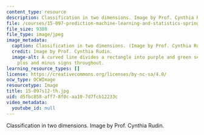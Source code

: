 ```yaml
---
content_type: resource
description: Classification in two dimensions. Image by Prof. Cynthia Rudin.
file: /courses/15-097-prediction-machine-learning-and-statistics-spring-2012/d5fbc858aff78f0caa107d7fcb12233c_15-097s12-th.jpg
file_size: 9380
file_type: image/jpeg
image_metadata:
  caption: Classification in two dimensions. (Image by Prof. Cynthia Rudin.)
  credit: Image by Prof. Cynthia Rudin.
  image-alt: A curved line divides a rectangle into purple and green sections, with
    plus and minus signs throughout.
learning_resource_types: []
license: https://creativecommons.org/licenses/by-nc-sa/4.0/
ocw_type: OCWImage
resourcetype: Image
title: 15-097s12-th.jpg
uid: d5fbc858-aff7-8f0c-aa10-7d7fcb12233c
video_metadata:
  youtube_id: null
---
```

Classification in two dimensions. Image by Prof. Cynthia Rudin.